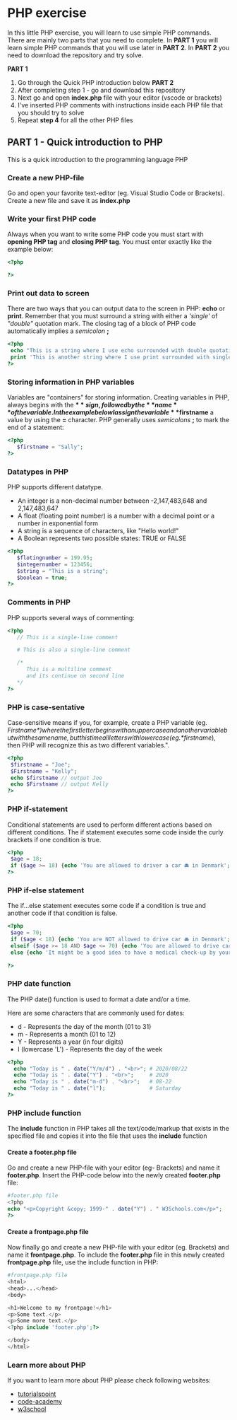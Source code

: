# PHP exercise
In this little PHP exercise, you will learn to use simple PHP commands. There are mainly two parts that you need to complete. In **PART 1** you will learn simple PHP commands that you will use later in **PART 2**. In **PART 2** you need to download the repository and try solve.

**PART 1**
1. Go through the Quick PHP introduction below
**PART 2**
2. After completing step 1 - go and download this repository
3. Next go and open **index.php** file with your editor (vscode or brackets)
4. I've inserted PHP comments with instructions inside each PHP file that you should try to solve
5. Repeat **step 4** for all the other PHP files

## PART 1 - Quick introduction to PHP

This is a quick introduction to the programming language PHP

### Create a new PHP-file
Go and open your favorite text-editor (eg. Visual Studio Code or Brackets). Create a new file and save it as **index.php**

### Write your first PHP code

Always when you want to write some PHP code you must start with **opening PHP tag** and **closing PHP tag**.  You must enter exactly like the example below:

```php
<?php 

?>
```

### Print out data to screen
There are two ways that you can output data to the screen in PHP: **echo** or **print**. Remember that you must surround a string with either a *'single'* of *"double"* quotation mark. The closing tag of a block of PHP code automatically implies a *semicolon* **;** 
```php
<?php 
 echo "This is a string where I use echo surrounded with double quotation";
 print 'This is another string where I use print surrounded with single quotation';
?>
```

### Storing information in PHP variables

Variables are "containers" for storing information. Creating variables in PHP, always begins with the **$** sign, followed by the **name** of the variable. In the example below I assign the variable **$firstname** a value by using the **=** character. PHP generally uses *semicolons* **;** to mark the end of a statement:
```php
<?php 
   $firstname = "Sally";
?>
```

### Datatypes in PHP

PHP supports different datatype.
- An integer is a non-decimal number between -2,147,483,648 and 2,147,483,647
- A float (floating point number) is a number with a decimal point or a number in exponential form
- A string is a sequence of characters, like "Hello world!"
- A Boolean represents two possible states: TRUE or FALSE
```php
<?php 
   $flotingnumber = 199.95;
   $integernumber = 123456;
   $string = "This is a string";
   $boolean = true;
?>
```

### Comments in PHP
PHP supports several ways of commenting:
```php
<?php 
   // This is a single-line comment

   # This is also a single-line comment

   /* 
      This is a multiline comment 
      and its continue on second line
   */
?>
```

### PHP is case-sentative
Case-sensitive means if you, for example, create a PHP variable (eg. *$Firstname*) where the first letter begins with an uppercase and another variable but with the same name, but this time all letters with lowercase (eg. *$firstname*), then PHP will recognize this as two different variables.".
```php
<?php  
 $firstname = "Joe";
 $Firstname = "Kelly";
 echo $firstname // output Joe
 echo $Firstname // output Kelly
?>
```

### PHP if-statement
Conditional statements are used to perform different actions based on different conditions. The if statement executes some code inside the curly brackets if one condition is true.
```php
<?php  
 $age = 18;
 if ($age >= 18) {echo 'You are allowed to driver a car 🚘 in Denmark';}
?>
```

### PHP if-else statement
The if...else statement executes some code if a condition is true and another code if that condition is false.
```php
<?php  
 $age = 70;
 if ($age < 18) {echo 'You are NOT allowed to drive car 🚘 in Denmark';}
 elseif ($age >= 18 AND $age <= 70) {echo 'You are allowed to drive car 🚘 in Denmark';}
 else {echo 'It might be a good idea to have a medical check-up by your doctor if you want to continue driving car';}
 
?>
```

### PHP date function
The PHP date() function is used to format a date and/or a time.

Here are some characters that are commonly used for dates:

- d - Represents the day of the month (01 to 31)
- m - Represents a month (01 to 12)
- Y - Represents a year (in four digits)
- l (lowercase 'L') - Represents the day of the week

```php
<?php
  echo "Today is " . date("Y/m/d") . "<br>"; # 2020/08/22
  echo "Today is " . date("Y") . "<br>";     # 2020
  echo "Today is " . date("m-d") . "<br>";   # 08-22
  echo "Today is " . date("l");              # Saturday
?>
```

### PHP include function
The **include** function in PHP takes all the text/code/markup that exists in the specified file and copies it into the file that uses the **include** function
#### Create a footer.php file
Go and create a new PHP-file with your editor (eg- Brackets) and  name it **footer.php**. Insert the PHP-code below into the newly created **footer.php** file:
```php
#footer.php file
<?php
echo "<p>Copyright &copy; 1999-" . date("Y") . " W3Schools.com</p>";
?>
```

#### Create a frontpage.php file
Now finally go and create a new PHP-file with your editor (eg. Brackets) and name it **frontpage.php**. To include the **footer.php** file in this newly created **frontpage.php** file, use the include function in PHP:

```php
#frontpage.php file
<html>
<head>...</head>
<body>

<h1>Welcome to my frontpage!</h1>
<p>Some text.</p>
<p>Some more text.</p>
<?php include 'footer.php';?>

</body>
</html>
```

### Learn more about PHP 
If you want to learn more about PHP please check following websites:

- [tutorialspoint](https://www.tutorialspoint.com/php/index.htm)
- [code-academy](https://www.codecademy.com/learn/learn-php)
- [w3school](https://www.w3schools.com/php/DEFAULT.asp)
